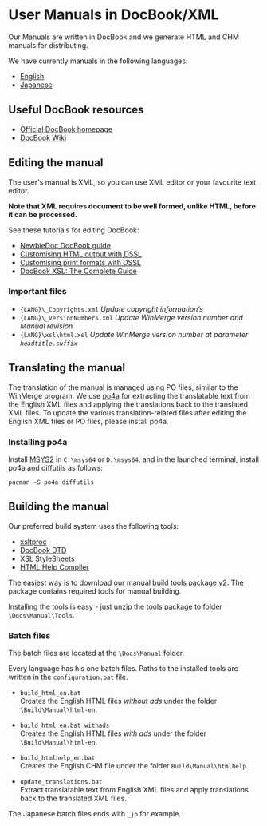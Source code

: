 # User Manuals in DocBook/XML

Our Manuals are written in DocBook and we generate HTML and CHM manuals for distributing.

We have currently manuals in the following languages:

 * [English](English)
 * [Japanese](Japanese)

## Useful DocBook resources

 * [Official DocBook homepage](https://www.docbook.org/)
 * [DocBook Wiki](https://github.com/docbook/wiki/wiki)

## Editing the manual

The user's manual is XML, so you can use XML editor or your favourite text editor.

**Note that XML requires document to be well formed, unlike HTML, before it can be processed.**

See these tutorials for editing DocBook:

 * [NewbieDoc DocBook guide](http://newbiedoc.sourceforge.net/metadoc/docbook-guide.html.en)
 * [Customising HTML output with DSSL](http://docbook.sourceforge.net/release/dsssl/current/doc/html/)
 * [Customising print formats with DSSL](http://docbook.sourceforge.net/release/dsssl/current/doc/print/)
 * [DocBook XSL: The Complete Guide](http://www.sagehill.net/docbookxsl/index.html)

### Important files

 * `{LANG}\_Copyrights.xml` *Update copyright information’s*
 * `{LANG}\_VersionNumbers.xml` *Update WinMerge version number and Manual revision*
 * `{LANG}\xsl\html.xsl` *Update WinMerge version number at parameter `headtitle.suffix`*

## Translating the manual

The translation of the manual is managed using PO files, similar to the WinMerge program.
We use [po4a](https://po4a.org) for extracting the translatable text from the English XML files and applying the translations back to the translated XML files.
To update the various translation-related files after editing the English XML files or PO files, please install po4a.

### Installing po4a

Install [MSYS2](https://www.msys2.org/) in `C:\msys64` or `D:\msys64`, and in the launched terminal, install po4a and diffutils as follows:

~~~
pacman -S po4a diffutils
~~~

## Building the manual

Our preferred build system uses the following tools:

 * [xsltproc](http://xmlsoft.org/XSLT/)
 * [DocBook DTD](https://www.docbook.org/xml/)
 * [XSL StyleSheets](https://sourceforge.net/project/showfiles.php?group_id=21935&package_id=16608)
 * [HTML Help Compiler](https://www.microsoft.com/en-us/download/details.aspx?id=21138)

The easiest way is to download [our manual build tools package v2](https://github.com/WinMerge/winmerge/releases/download/winmerge_manual_another_build_tools_v2/winmerge_manual_another_build_tools_v2.zip). The package contains required tools for manual building.

Installing the tools is easy - just unzip the tools package to folder `\Docs\Manual\Tools`.

### Batch files

The batch files are located at the `\Docs\Manual` folder.

Every language has his one batch files. Paths to the installed tools are written in the `configuration.bat` file.

 * `build_html_en.bat`  
   Creates the English HTML files *without ads* under the folder `\Build\Manual\html-en`.

 * `build_html_en.bat withads`  
   Creates the English HTML files *with ads* under the folder `\Build\Manual\html-en`.

 * `build_htmlhelp_en.bat`  
   Creates the English CHM file under the folder `Build\Manual\htmlhelp`.

 * `update_translations.bat`  
   Extract translatable text from English XML files and apply translations back to the translated XML files.

The Japanese batch files ends with `_jp` for example.

